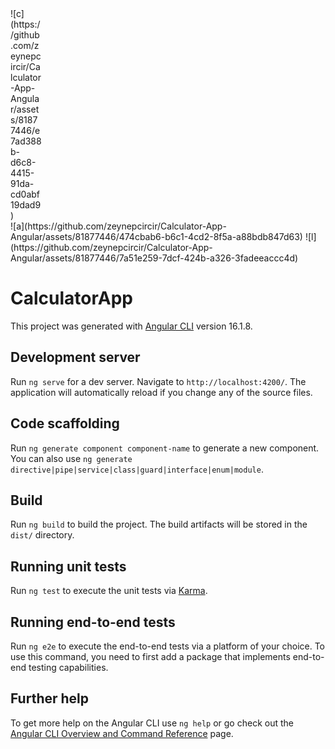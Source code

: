 <div style="width: 50px;"> ![c](https://github.com/zeynepcircir/Calculator-App-Angular/assets/81877446/e7ad388b-d6c8-4415-91da-cd0abf19dad9) </div>
![a](https://github.com/zeynepcircir/Calculator-App-Angular/assets/81877446/474cbab6-b6c1-4cd2-8f5a-a88bdb847d63)
![l](https://github.com/zeynepcircir/Calculator-App-Angular/assets/81877446/7a51e259-7dcf-424b-a326-3fadeeaccc4d)


# CalculatorApp

This project was generated with [Angular CLI](https://github.com/angular/angular-cli) version 16.1.8.

## Development server

Run `ng serve` for a dev server. Navigate to `http://localhost:4200/`. The application will automatically reload if you change any of the source files.

## Code scaffolding

Run `ng generate component component-name` to generate a new component. You can also use `ng generate directive|pipe|service|class|guard|interface|enum|module`.

## Build

Run `ng build` to build the project. The build artifacts will be stored in the `dist/` directory.

## Running unit tests

Run `ng test` to execute the unit tests via [Karma](https://karma-runner.github.io).

## Running end-to-end tests

Run `ng e2e` to execute the end-to-end tests via a platform of your choice. To use this command, you need to first add a package that implements end-to-end testing capabilities.

## Further help

To get more help on the Angular CLI use `ng help` or go check out the [Angular CLI Overview and Command Reference](https://angular.io/cli) page.
